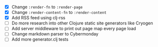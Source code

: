 - [x] Change `:render-fn` to `:render-page`
- [x] Change `:render-content-fn` to `:render-content`
- [x] Add RSS feed using clj-rss
- [ ] Do more research into other Clojure static site generators like Cryogen
- [ ] Add server middleware to print out page map every page load
- [ ] Change markdown parser to Cybermonday
- [ ] Add more generator.clj tests
